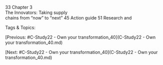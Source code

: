 33  Chapter 3   
           The Innovators: Taking supply  
  chains from “now” to “next”
45  Action guide
51  Research and  

   Tags & Topics:
   

[Previous: #C-Study22 - Own your transformation_40](C-Study22 - Own your transformation_40.md)

[Next: #C-Study22 - Own your transformation_40](C-Study22 - Own your transformation_40.md)